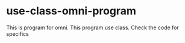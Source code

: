 # use-class-omni-program

This is program for omni.
This program use class.
Check the code for specifics
